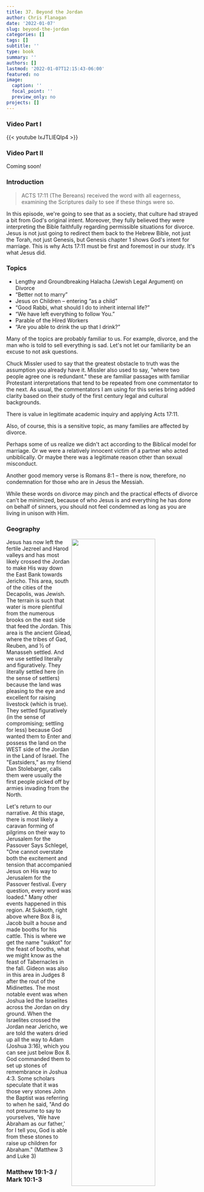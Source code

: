 ```yaml
---
title: 37. Beyond the Jordan
author: Chris Flanagan
date: '2022-01-07'
slug: beyond-the-jordan
categories: []
tags: []
subtitle: ''
type: book
summary: ''
authors: []
lastmod: '2022-01-07T12:15:43-06:00'
featured: no
image:
  caption: ''
  focal_point: ''
  preview_only: no
projects: []
---
```


### Video Part I

{{< youtube IxJTLlEQlp4 >}}

### Video Part II

Coming soon!

### Introduction 

> ACTS 17:11 (The Bereans) received the word with all eagerness, examining the Scriptures daily to see if these things were so.

In this episode, we're going to see that as a society, that culture had strayed a bit from God's original intent.  Moreover, they fully believed they were interpreting the Bible faithfully regarding permissible situations for divorce.  Jesus is not just going to redirect them back to the Hebrew Bible, not just the Torah, not just Genesis, but Genesis chapter 1 shows God's intent for marriage.  This is why Acts 17:11 must be first and foremost in our study.  It's what Jesus did.

### Topics

* Lengthy and Groundbreaking Halacha (Jewish Legal Argument) on Divorce
* “Better not to marry”
* Jesus on Children – entering “as a child”
* “Good Rabbi, what should I do to inherit internal life?”
* “We have left everything to follow You.”
* Parable of the Hired Workers
* “Are you able to drink the up that I drink?”


Many of the topics are probably familiar to us.  For example, divorce, and the man who is told to sell everything is sad.  Let's not let our familiarity be an excuse to not ask questions.  

Chuck Missler used to say that the greatest obstacle to truth was the assumption you already have it.  Missler also used to say, "where two people agree one is redundant." these are familiar passages with familiar Protestant interpretations that tend to be repeated from one commentator to the next.  As usual, the commentators I am using for this series bring added clarity based on their study of the first century legal and cultural backgrounds.

There is value in legitimate academic inquiry and applying Acts 17:11. 

Also, of course, this is a sensitive topic, as many families are affected by divorce. 

Perhaps some of us realize we didn't act according to the Biblical model for marriage. Or we were a relatively innocent victim of a partner who acted unbiblically.  Or maybe there was a legitimate reason other than sexual misconduct.  

Another good memory verse is Romans 8:1 – there is now, therefore, no condemnation for those who are in Jesus the Messiah.  

While these words on divorce may pinch and the practical effects of divorce can't be minimized, because of who Jesus is and everything he has done on behalf of sinners, you should not feel condemned as long as you are living in unison with Him.

### Geography

<img src="images/map.jpg" alt="" width="66%" style="float:right" />

Jesus has now left the fertile Jezreel and Harod valleys and has most likely crossed the Jordan to make His way down the East Bank towards Jericho.  This area, south of the cities of the Decapolis, was Jewish.  The terrain is such that water is more plentiful from the numerous brooks on the east side that feed the Jordan.  This area is the ancient Gilead, where the tribes of Gad, Reuben, and ½ of Manasseh settled.  And we use settled literally and figuratively.  They literally settled here (in the sense of settlers) because the land was pleasing to the eye and excellent for raising livestock (which is true).  They settled figuratively (in the sense of compromising; settling for less) because God wanted them to Enter and possess the land on the WEST side of the Jordan in the Land of Israel.  The "Eastsiders," as my friend Dan Stolebarger, calls them were usually the first people picked off by armies invading from the North.

Let's return to our narrative.  At this stage, there is most likely a caravan forming of pilgrims on their way to Jerusalem for the Passover <click and read> Says Schlegel, "One cannot overstate both the excitement and tension that accompanied Jesus on His way to Jerusalem for the Passover festival.  Every question, every word was loaded." Many other events happened in this region.  At Sukkoth, right above where Box 8 is, Jacob built a house and made booths for his cattle.  This is where we get the name "sukkot" for the feast of booths, what we might know as the feast of Tabernacles in the fall.  Gideon was also in this area in Judges 8 after the rout of the Midinettes.  The most notable event was when Joshua led the Israelites across the Jordan on dry ground.  When the Israelites crossed the Jordan near Jericho, we are told the waters dried up all the way to Adam (Joshua 3:16), which you can see just below Box 8.  God commanded them to set up stones of remembrance in Joshua 4:3.   Some scholars speculate that it was those very stones John the Baptist was referring to when he said, "And do not presume to say to yourselves, 'We have Abraham as our father,' for I tell you, God is able from these stones to raise up children for Abraham." (Matthew 3 and Luke 3)

### Matthew 19:1-3 / Mark 10:1-3


| Matthew 19 | Mark 10
| :--  | :--
| 1 Now when Jesus had finished these sayings, he went away from Galilee and entered the region of {{<hl>}}Judea beyond the Jordan{{</hl>}}. 2 And large crowds followed him, and he healed them there. 3 And Pharisees came up to him and tested him by asking, “Is it lawful to divorce one's wife for any cause?” | 1 And he left there and went to the {{<hl>}}region of Judea and beyond the Jordan{{</hl>}}, and crowds gathered to him again. And again, as was his custom, he taught them. 2 And Pharisees came up and in order to test him asked, “Is it lawful for a man to divorce his wife?” 3 He answered them, {{<hl>}}“What did Moses command you?”{{</hl>}}


![](images/Slide6.JPG)

Jewish travelers in the first century AD usually traveled on the eastern side of the Jordan River because 

  1. this allowed them to travel in Jewish territory instead of Samaritan, and
  2. freshwater springs are found on this side.  
  
Schlegel also notes that these crowds probably provided Jesus a certain degree of anonymity from those who meant Him harm. 

Next, we're told that the Pharisees wanted to {{<hl>}}test{{</hl>}} him on the matter of divorce.  Here, the traditional Christian viewpoint is that the Pharisees are setting a trap for him.  As they were now back in Antipas' territory of Perea, perhaps they saw an opportunity for history to repeat itself.  After all, John the Baptist was arrested and ultimately beheaded when he spoke against the Divorce of Herod Antipas. 

While I'm never opposed to a good conspiracy theory, let's look at what we are and are not told by the text.  Matthew and Mark indeed say they said this to "test" him. 

In John 6:6, Jesus uses the same Greek word when he "tested" one of the disciples.  G3985 Pieradzo.  Do we honestly think Jesus wanted to set a trap for his disciples?  Actually, the word is used positively (legitimate inquiry, due diligence) and negatively (tempt to sin).  Paul encourages us to Pieradzo ourselves to see whether we are in the faith (2 Cor 13:5).  Abraham was Pieradzo'ed to offer Isaac (Heb 11:17).  In other words, without added context, the word itself is as neutral as our word "test" is.  We are simply not given enough context to conclude the Pharisees are up to no good, so I suggest we give them the benefit of the doubt.  I believe this is what God would have us do in any circumstance where we don't have enough information.   As a side note, entangle, or snare is a different Greek word.  Keener points out that testing an extraordinary person's wisdom was a common theme in the Old Testament.  He cited how the Queen of Sheba sought to "prove Solomon with hard questions" (1st Kings 10:1)

I know it's a nearly automatic reaction for us to see the Pharisees as evil - I think some commentators seem to be as obsessed with taking out the Pharisees as bad as poor Elmer Fudd is with Buggs Bunny, which is why I jokingly sometimes say, "wascawwy Phawisees" to remind us not to take these overly negative views on the Pharisees too seriously.  

I know I repeat this a lot, but as I've gone through this study, now at lesson 37 of 54, one thing God has revealed to me is that I need to have a more charitable spirit and give others the benefit of the doubt if I don't have all the facts.  That is a good lesson for everyone – especially currently where civil discourse is hard to come by.

Look, the Pharisees may indeed have been up to no good in this circumstance; in my view, though, it would be better to be wrong on the side of giving another grace and mercy than wrong on the side of incorrect and premature judgment and condemnation.

In this case, there is an entirely plausible explanation for their question that doesn't involve a sinister plot.  maybe they just wanted to know the answer to this critically important and controversial spiritual and societal question?


In any case, note Jesus' Acts 17:11 response: in Marks version, he asks, "what did Moses write"; in Matthew's version, He says "Have you not read…"?

### Matthew 19:4-8

| Matthew 19 | Mark 10:3-9
| :--  | :--
| 4  He answered, “Have you not read that he who created them {{<hl>}}from the beginning made them male and female, 5  and said, ‘Therefore a man shall leave his father and his mother and hold fast to his wife, and the two shall become one flesh’? 6  So they are no longer two but one flesh. What therefore God has joined together, let not man separate.”{{</hl>}} 7  They said to him, “Why then did Moses command one to give a certificate of divorce and to send her away?” 8  He said to them, “Because of your {{<hl>}}hardness of heart{{</hl>}} Moses allowed you to divorce your wives, but from the beginning it was not so. | 3  He answered them, {{<hl>}}“What did Moses command you?”{{</hl>}} 4  They said, “Moses allowed a man to write a certificate of divorce and to send her away.” 5  And Jesus said to them, “Because of your hardness of heart he wrote you this commandment. 6  But from the beginning of creation, ‘God made them male and female.’ 7  ‘Therefore a man shall leave his father and mother and hold fast to his wife, 8  and the two shall become one flesh.’ So they are no longer two but one flesh. 9  What therefore God has joined together, let not man separate.”

> Deuteronomy 24:11 "When a man takes a wife and marries her, if then she finds no favor in his eyes because he has found some indecency in her, and he writes her a certificate of divorce and puts it in her hand and sends her out of his house, and she departs out of his house.  

Keener notes that historically, other ancient societies held that there must be clear grounds for the divorce.  He writes, "a bill of divorcement is drawn up specifying these particulars, which if it follows the manner of other legal proceedings, would be reviewed by a body of elders and testimony would be given." In other words, the original intent was NEVER any random or petty dissatisfaction.  A court had to decide whether the divorce would be granted.

This high standard eroded over the years.  

#### They said, "Moses allowed a man to write a certificate of divorce and send her away" - Mark 10:4

Remember we have mentioned that there were two primary Pharisaic schools of thought.  One was the House of Hillel, and the other was the house of Shammai.  They usually agree but when they don’t, they fought to the death.  It's sort of like two different Baptist denominations.  Maybe one is Calvinist, and the other is Armenian.  They agree on everything else, but if you bring up fate versus free-will, there could be bloodshed.   It was sort of like that with Hillel and Shammai.  Hillel was generally more permissive (in good ways usually) while Shammai was narrower and more restrictive.

The big question is, what does the Torah mean by "he has found some _indecency_ in her." Traditionally and logically, this refers to sexual impurity.  Keep in mind that Adultery was a capital offense.  When the death penalty could not be delivered, the Jewish law compelled a husband to divorce his wife – this was the underlying tension between Joseph and Mary when Joseph had resolved to put Mary away quietly.  

Shammai held that "unseemingly thing/indecency" should be interpreted no further than sexual impropriety.  On the other hand, Hillel interpreted the "indecency "of Deuteronomy 24:1 as just about anything that the husband found disagreeable about his wife" including being a bad cook or even finding another woman more attractive. Even within the Hillel camp, Stern writes that there was a Rabbi Elazar who said, "When a man divorces his first wife, even the altar sheds tears." So they were not unanimous even within one camp or the other.

Of course, the permissiveness of Hillel sounds absurd by our standards but pretty much, isn't that the way it is today?  Anyone can serve papers at any time for any reason.  As I say often, we are not one to point fingers at their ability to compromise and justify our sin as something that is "OK".  We are no different.  Just compare a TV show from the 60s to one from the 80s to one from today and you'll see what I'm talking about.

In fact, I'm inclined to give these Pharisees here some credit for pressing the issue.  I like to think that the reason they asked the question was because perhaps after a few decades of Hillel's interpretation, they were starting to see the damaging effect a liberal position divorce was having.  If they knew anything about Jesus, they knew He was highly likely to take a strict and narrow interpretation.  Maybe they wanted him to say this "on the record", which He did.  This is pure speculation on my part but it's not outside the realm of possibility.

#### From the beginning of the creation, He made them male and female - Mark 10:6

In Hebrew or Aramaic, Jesus would have said something like ְמְרֵאשִׁית  from the beginning" which is related to בְּרֵאשִׁית in the beginning" which is also the Hebrew name of the book we call Genesis.  So, Jesus could just as well have said "as it is written in Genesis, He created them male and female.  From this the sages came to an understanding that God's design for a marriage was one man and one woman, inseparable (the two shall become one flesh.  

"Hardness of heart" certainly recalls God's description of Pharoah during the 10 plagues and the exodus. 

Moses never _commanded_ divorce.  The Bible _PERMITS_ divorce because it makes provisions and to a certain extent concessions for man's fall and propensity to sin.  The Torah allows it, but it does not Will it any more than the creation of cities of refuge is intended to command and sanction manslaughter.   Divorce is contrary to God's plan; however, when it happens, God's law is prepared to direct us.  

Keener notes that "concession" was a legal category among Jewish teachers.  It is something that was permitted only because it was better to regulate the sin than to relinquish control over it altogether." Divorce is going to happen even though it is contrary to God's will.  We can't pretend it won't ever happen, so we need to make provisions when it does is the thought.

If it has happened to you or someone close to you, remember God's mercy and forgiveness is similarly available.

On a related and often problematic note, the same logic can be used for polygamy.  The Bible tacitly permits a man to have more than one wife (as was more common in ancient cultures), but from the beginning it should not be this way.  The standard for male believers today is one single lifetime wife.  The Torah creates certain parameters as a concession, but God never once says Polygamy is a good thing just like He never calls divorce good.


### Matthew 19:9 / Mark 10:10-12

| Matthew 19 | Mark 10
| :--  | :--
| 9  And I say to you: whoever divorces his wife, {{<hl>}}except for sexual immorality{{</hl>}}, and marries another, commits adultery.”  | 10  And in the house the disciples asked him again about this matter. 11  And he said to them, “Whoever divorces his wife and marries another commits adultery {{<hl>}}against her{{</hl>}}, 12  and if she divorces her husband and marries another, she commits adultery.” 


That Mark leaves out "{{<hl>}}except for sexual immorality{{</hl>}}" is curious.  Lancaster presents a couple of options.  

* One possibility is that Mark understood sexual immorality as a marriage failure goes without saying
* Perhaps Matthew was more interested in the Hillel Shammai distinction than Mark was
* Perhaps Jesus is implying that divorce WITHOUT remarriage is allowable for lesser reasons
  * Consider the different interpretation possible by changing the emphasis:
    * Whoever DIVORCES and marries another = the divorce is the triggering event
    * Whoever divorces and MARRIES another = unjustifiably marrying another is the triggering event
  *  Paul supplies one of these reasons in 1 Corinthians 7:15 "if an unbelieving partner separates, let it be so". 

#### Whoever divorces...IN ORDER TO marry another...

There is also the thought we looked at in Luke a few lessons ago, where the Greek could be translated as "whoever divorces another _for the sole purpose of_ marrying another commits adultery.  Whereas today, a divorced partner may choose to remain single, that possibility was less likely in the ancient world.   

> In any case, Jesus ultimate message seems to be that an illegitimate divorce (for whatever reason) meant that the divorce paper was not worth the paper it was written on. Effectively in the eyes of God if not man, the couple is still married.  

Therefore, any sexual contact outside of that marriage would be inappropriate.  

On the other hand, as Lancaster writes, "if the divorce had been issued for a legitimate reason (one where a court would have granted a divorce under the circumstances), the divorce was then valid, and remarriage permitted.


#### Whoever divorces his wife, except for fornication, and marries another, commits adultery (Mark "commits adultery against her") Mark 10:11

Another nuance is that adultery was narrowly defined as sexual relations with another man's wife.  A man who strayed with a married woman was subject to the death penalty, but A man who strayed with an unmarried woman would be guilty of immorality or perhaps rape, but not adultery.  In fact, the man could arrange to marry the girl, and all would be legitimate.  We see an example of this in the sordid episode with Shechem and Dinah in Genesis 34.  We also see this with David and Bathsheba.  In a certain sense, with Uriah out of the way, at the time it occurred, the marriage between David and Bathsheba was considered legitimate (despite all the other sins and havoc David's indiscretion caused).  Specifically, Solomon was not considered an illegitimate offspring but was entitled to take his place on David's throne.  

Remember this is the ancient world we're talking about which had different standards and sensitivities than our world today does. 

Lancaster considers the statement "adultery against her" one of the most radical Halachic statements Jesus made.  First century Jewish women had little say in divorce and specifically did not have the prerogative to divorce their husbands.  With this said, most Jewish courts forced men to issue their wives a certificate of divorce if she had a legitimate grievance against him (and women were sometimes able to seek relief from roman courts to obtain a divorce).  Nonetheless – Jesus is here holding husbands up to the same standards of marital fidelity.   Jesus is breaking with the common thought but not with the Torah.  The Torah "from the beginning" always held mutual fidelity as the Will of God.    Just like with the sermon on the mount, he is holding us all to a higher standard of behavior.  Keener agrees and says, "Because men could divorce women unilaterally, but women could demand a divorce only under certain very narrow conditions (and then needed the court's help), Jesus' opposition to this sort of divorce is a defense of married women."

As we've often said, it may be tempting to blame the Jews of Jesus' day for their legalism and bending rules to fit their circumstances.  I submit to you that we are no different in our ability to rationalize our personal choices.

### Matthew 19:10-12

| Matthew 19 | 
| :--  | 
| 10  The disciples said to him, “If such is the case of a man with his wife, it is better not to marry.” 11  But he said to them, “Not everyone can receive this saying, but only those to whom it is given. 12  For there are eunuchs who have been so from birth, and there are eunuchs who have been made eunuchs by men, and there are eunuchs who have made themselves eunuchs for the sake of the kingdom of heaven. Let the one who is able to receive this receive it.” |

Given the male-dominated society the disciples grew up in, Jesus words were shocking to the disciples.  In their minds Jesus was potentially condemning these men to a lifetime of misery should they find some displeasure in their wives that fell short of sexual impropriety.   Many of us forget the covenantal nature of a marriage.  

Keener explains, "Jewish men took the right to divorce for granted.  To marry without an escape clause in case it did not work—parents arranged the marriages and partners did not always turn out as expected—made the prospect of marriage itself frightening."

A covenant is not supposed to be easy to break so conversely, one should not enter a covenant lightly.  The Hebrew word for making a covenant is literally the word "cut" (ka-Raht).  This is because in the Old Testament days, as the contract or covenant was being executed, they would typically sacrifice an animal.  The parties would essentially communicate to each other "if I fail to keep my terms of this covenant, let me be hacked to pieces like this animal."  

To me, the disciples' reaction and Jesus’ response reminds me of Jesus' words on discipleship.  Marriage, like discipleship should not be taken lightly.  Maybe you need to go tend to your fields or bury your father first if you aren't ready to join me.  You better count the cost because in a sense it can cost you everything.  Not everyone can receive this saying, but if you can receive it, you have no idea what tremendous rewards await you.

These words regarding being a eunuch are a little troubling.  Jesus appears to be saying celibacy is a higher calling than marriage and if you can't be a eunuch than you should get married.  There are several problems with this interpretation.  First, the Torah prohibits physical mutilation.  While many pagan societies castrated slaves both as a protection for the families they served and as a sign of loyalty on the part of the slave, this was never the case in Jewish society.  The Bible teaches that "it is not good for man to be alone" and God's plan was one man and one woman from the Beginning.  He commands his people to "be fruitful and multiply.  “Rabbis were almost always married, and a good Jewish Rabbi would never espouse celibacy.  We're about to read of Jesus' position on Children; how basically since He had no children of his own, ALL OF US are his children.  It would be difficult to place such a high value on children if he was commanding his followers to be celibate.

Stern has an excellent summary: "Judaism has always considered marriage both normal and desirable-"The unmarried person lives without joy, without blessing and without good....  An unmarried man is not fully a man" (Talmud: Yevamot 62b-63a).  On the other hand, some branches of Christianity came to grant abnormally high status to celibacy (on this phenomenon see 1Co_7:1-40). 

Depending on the calling and preferences of the individual, Yeshua allows that either the married or the single life can be one of service to God and humanity; and he takes care to minimize needless guilt on the part of those making the choice."

Also historically, the fact that segments of Christianity require celibacy, both in the past and currently, can trace its roots in the gnostic movement, which generally held that anything physical or material was sinful.  This is rightfully called a gnostic heresy.


As an exception, Jesus appears to be saying that the celibate path may be right for a very few individuals.  Lancaster guesses that Jesus avoided marriage for the sake of maintaining a constant state of ritual purity.  This is consistent with Paul, who recommends short-term abstinence, with mutual consent of husband and wife for the purposes of prayer.  On that note, I had a pastor (married of course) who liked to say "well…I can't say I've never been called to that particular kind of fast."
 
### Matthew 19:13-15 / Mark 10:13-16 / Luke 19:15-17

| Matthew 19 | Mark 10 | Luke 19
| :--  | :-- | :--
| 13  Then children were brought to him that he might lay his hands on them and pray. The disciples rebuked the people, 14  but Jesus said, “Let the little children come to me and do not hinder them, for to such belongs the kingdom of heaven.” 15  And he laid his hands on them and went away. | 13  And they were bringing children to him that he might touch them, and the disciples rebuked them. 14  But when Jesus saw it, {{<hl>}}he was indignant{{</hl>}} and said to them, “Let the children come to me; do not hinder them, for to such belongs the kingdom of God. 15  Truly, I say to you, {{<hl>}}whoever does not receive the kingdom of God like a child shall not enter it{{</hl>}}.” 16  And he took them in his arms and {{<hl>}}blessed them, laying his hands on them{{</hl>}}. | 15  Now they were bringing even infants to him that he might touch them. And when the disciples saw it, they rebuked them. 16  But Jesus called them to him, saying, “Let the children come to me, and do not hinder them, for to such belongs the kingdom of God. 17  Truly, I say to you, whoever does not receive the kingdom of God like a child shall not enter it.”

#### When Jesus saw it, He was indignant - Mark 10:14

Despite being the shortest Gospel, mark includes many details the other writers don't.  Here in verse 14, it says that Jesus was not just correcting the disciples, but he was actually ANGRY with them.  

In part two when we get to the rich young ruler, Mark adds that Jesus looked at the ruler and "loved him".  No other gospel writer adds that detail.  This made me think that it's funny how many Christians condemn the man for being greedy, miserly, idolatrous or whatever.  Yet Jesus loved him.  I think if Jesus loved him, we should love him also, not condemn him.

#### Let the little children come to Me; do not hinder them - Mark 10:14

The disciple's initial instinct is understandable.  With the throng of people that surrounded Jesus at times, we can see how they had to be bodyguards.  Also bestowing blessings seemed frivolous.  To Jesus, nothing like this is frivolous.  I'll be forthright; as I'm typing this and looking at this picture with my two sons now grown and away at college, I'm regretting the missed opportunities where I could have received my kids like Jesus does here.  When Jesus laid his hands on the children and blessed them, He demonstrated that although He remained unmarried and had no natural children, he nonetheless had MANY children.

This episode recalls an earlier time in Peter's home where Jesus uttered nearly identical words about letting the children come to Him.

### So close, yet so far away - the lesson of Gehazi

Keener makes another interesting observation that I haven't seen anywhere else, he's good at that.  He writes, "Insensitive disciples trying to keep from the master those seeking his help might remind Jewish hearers of Gehazi, a disciple of Elisha who eventually lost his position" This struck me hard.  And I need to explain why.  Last lesson we mentioned an event where Naaman the Syrian sought an audience with Elisha who refused, sending an instruction by way of his servant.  That servant was Gehazi.  After Naaman was healed, he wanted to bestow some gift upon Elisha.  Again, Elisha refused.  Gehazi decided that the boss would never find out if I went to Naaman and accept the tribute, so he did.  This is too good, so I must read it:  

| 2 Kings 5:25-27 |
| :-- |
25  He went in and stood before his master, and Elisha said to him, “Where have you been, Gehazi?” And he said, “Your servant went nowhere.”  26  But he said to him, “Did not my heart go when the man turned from his chariot to meet you? Was it a time to accept money and garments, olive orchards and vineyards, sheep and oxen, male servants and female servants? 27  Therefore the leprosy of Naaman shall cling to you and to your descendants forever.” So he went out from his presence a leper, like snow. |

It's concerning that it is possible to be second in command to a man of God and yet have none of his righteousness rub off on you.  That was Gehazi's case.  In the disciples’ case, it's possible to walk in Jesus' dust and still not have a heart for the things he has a heart for.  That's me in a lot of areas.  This pinches quite a bit.   For you it may or may not be children, but it may be something else.  What areas of your life do you know you are not acting like Jesus would act?  

#### Truly, I say to you, whoever does not receive the kingdom of God like a child shall not enter it - Mark 10:15

In context, when Jesus says,  he is likely referring to the lowly social status of a child as opposed to any specific behavior trait.  Although Children were and are to be cared for and raised to be mature adults, a child occupies the lowest position in society (whether they like it or not).  This is true even today, where a child doesn't obtain the majority of his or her constitutional rights until the 18th birthday.   

While many of our kids would probably disagree with this, Lancaster says, "to become like a child is to set aside concerns of prestige, to relinquish one's personal dignity and prerogatives, and to accept the lowest place at the table.  The one who truly humbles himself and considers others more important than himself is the one who will find himself first in the kingdom."

Like we studied last time; we do not present Jesus our own righteousness.  Like a child who must rely on a parent or guardian, we must rely on Jesus.

Stay tuned for Part II!

### Image Gallery

{{< gallery album="beyond_Jordan" >}} 

 Images used are courtesy of the Photo Companion to the Bible or the Pictorial Library of Bible Lands.


### References

* Bolen, Todd. “Mark 10.” PowerPoint handout, Santa Clarita, CA, 2018. https://bibleplaces.org
* ---. "Matthew 19." PowerPoint handout, Santa Clarita, CA, 2018. https://bibleplaces.org
* Keener, Craig S. The IVP Bible Background Commentary: New Testament. 2nd edition. Downers Grove, Illinois: IVP Academic, 2014.
* Lancaster, Daniel T. “Beyond the Jordan” In Chronicles of the Messiah, edited by Boaz D. Michael and Stephen D. Lancaster. Second edition. Marshfield, MO: First Fruits of Zion, 2014.
* Robertson, A. T. A Harmony of the Gospels. E-Sword edition. New York: Harper & Row, 1950.
* Schlegel, William. The Land and the Bible: A Historical Geographical Companion to the Satellite Bible Atlas. https://www.bibleplaces.com/wp-content/uploads/2015/08/The-Land-and-the-Bible.pdf.  2015.
* ---. Satellite Bible Atlas. https://www.bibleplaces.com/satellite-bible-atlas-schlegel/  2016.
* Stern, David H. Jewish New Testament Commentary: A Companion Volume to the Jewish New Testament. Reprint edition. Clarksville, Md.: Lederer Messianic Publications, 1992.



 Images used are courtesy of the Photo Companion to the Bible or the Pictorial Library of Bible Lands.




